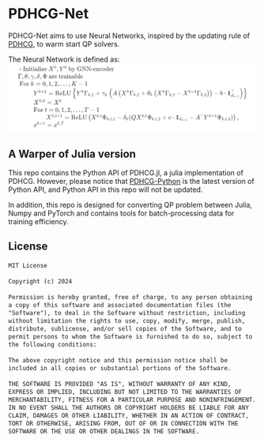 # PDHCG-Net
PDHCG-Net aims to use Neural Networks, inspired by the updating rule of [PDHCG](https://arxiv.org/abs/2405.16160), to warm start QP solvers.

The Neural Network is defined as:
![Iteration Steps](./image.png)

## A Warper of Julia version
This repo contains the Python API of PDHCG.jl, a julia implementation of PDHCG. However, please notice that [PDHCG-Python](https://github.com/Lhongpei/PDHCG-Python) is the latest version of Python API, and Python API in this repo will not be updated.

In addition, this repo is designed for converting QP problem between Julia, Numpy and PyTorch and contains tools for batch-processing data for training efficiency.


## License

```.
MIT License

Copyright (c) 2024

Permission is hereby granted, free of charge, to any person obtaining a copy of this software and associated documentation files (the "Software"), to deal in the Software without restriction, including without limitation the rights to use, copy, modify, merge, publish, distribute, sublicense, and/or sell copies of the Software, and to permit persons to whom the Software is furnished to do so, subject to the following conditions:

The above copyright notice and this permission notice shall be included in all copies or substantial portions of the Software.

THE SOFTWARE IS PROVIDED "AS IS", WITHOUT WARRANTY OF ANY KIND, EXPRESS OR IMPLIED, INCLUDING BUT NOT LIMITED TO THE WARRANTIES OF MERCHANTABILITY, FITNESS FOR A PARTICULAR PURPOSE AND NONINFRINGEMENT. IN NO EVENT SHALL THE AUTHORS OR COPYRIGHT HOLDERS BE LIABLE FOR ANY CLAIM, DAMAGES OR OTHER LIABILITY, WHETHER IN AN ACTION OF CONTRACT, TORT OR OTHERWISE, ARISING FROM, OUT OF OR IN CONNECTION WITH THE SOFTWARE OR THE USE OR OTHER DEALINGS IN THE SOFTWARE.
```
